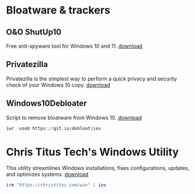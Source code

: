 # Bloatware & trackers

## O&O ShutUp10

Free anti-spyware tool for Windows 10 and 11. [download](https://www.oo-software.com/en/shutup10)

## Privatezilla

Privatezilla is the simplest way to perform a quick privacy and security check of your Windows 10 copy. [download](https://github.com/builtbybel/privatezilla)

## Windows10Debloater

Script to remove bloatware from Windows 10. [download](https://github.com/Sycnex/Windows10Debloater)

```powershell
iwr -useb https://git.io/debloat|iex
```

# Chris Titus Tech's Windows Utility

This utility streamlines Windows installations, fixes configurations, updates, and optimizes systems. [download](https://github.com/ChrisTitusTech/winutil)

```powershell
irm "https://christitus.com/win" | iex
```
